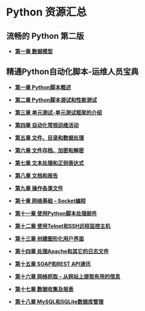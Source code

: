# Python 资源汇总
## 流畅的 Python 第二版

* **[第一章 数据模型](fluent-python/01.md)**





## 精通Python自动化脚本-运维人员宝典

* **[第一章 Python脚本概述](python-scripting/01.md)**

* **[第二章 Python脚本调试和性能测试](python-scripting/02.md)**

* **[第三章 单元测试-单元测试框架的介绍](python-scripting/03.md)**

* **[第四章 自动化常规运维活动](https://alanhou.org/automating-regular-administrative-activities/)**

* **[第五章 文件、目录和数据处理](https://alanhou.org/handling-files-directories-data/)**

* **[第六章 文件存档、加密和解密](https://alanhou.org/file-archiving-encrypting-decrypting/)**

* **[第七章 文本处理和正则表达式](https://alanhou.org/text-processing-regular-expressions/)**

* **[第八章 文档和报告](https://alanhou.org/documentation-reporting/)**

* **[第九章 操作各类文件](https://alanhou.org/working-files/)**

* **[第十章 网络基础 – Socket编程](https://alanhou.org/basic-networking-socket-programming)**

* **[第十一章 使用Python脚本处理邮件](https://alanhou.org/handling-emails-python-scripting/)**

* **[第十二章 使用Telnet和SSH远程监控主机](https://alanhou.org/remote-monitoring-hosts-telnet-ssh/)**

* **[第十三章 创建图形化用户界面](https://alanhou.org/building-graphical-user-interfaces/)**

* **[第十四章 处理Apache和其它的日志文件](https://alanhou.org/working-apache-log-files/)**

* **[第十五章 SOAP和REST API通讯](https://alanhou.org/soap-rest-api-communication/)**

* **[第十六章 网络抓取 – 从网站上提取有用的信息](https://alanhou.org/web-scraping-extracting-data-websites)**

* **[第十七章 数据收集及报表](https://alanhou.org/statistics-gathering-reporting/)**

* **[第十八章 MySQL和SQLite数据库管理](https://alanhou.org/mysql-sqlite-database-administrations)**

